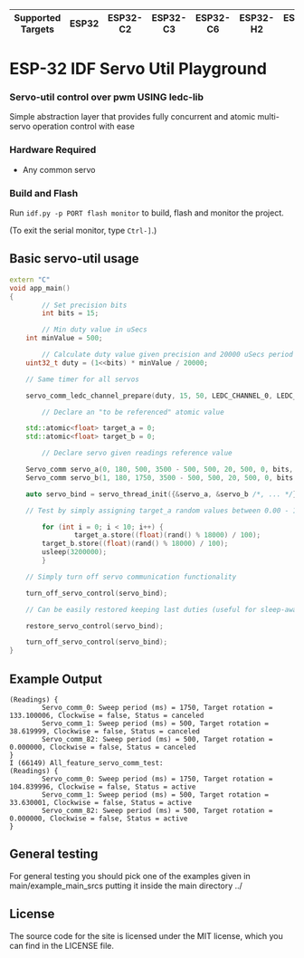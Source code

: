 | Supported Targets | ESP32 | ESP32-C2 | ESP32-C3 | ESP32-C6 | ESP32-H2 | ESP32-S2 | ESP32-S3 |
| ----------------- | ----- | -------- | -------- | -------- | -------- | -------- | -------- |

# ESP-32 IDF Servo Util Playground

### Servo-util control over pwm USING ledc-lib
Simple abstraction layer that provides fully concurrent and atomic multi-servo operation control with ease

### Hardware Required

* Any common servo

### Build and Flash

Run `idf.py -p PORT flash monitor` to build, flash and monitor the project.

(To exit the serial monitor, type ``Ctrl-]``.)

## Basic servo-util usage

```c++
extern "C"
void app_main()
{
        // Set precision bits
        int bits = 15;

        // Min duty value in uSecs
	int minValue = 500;

        // Calculate duty value given precision and 20000 uSecs period (50Hz)
	uint32_t duty = (1<<bits) * minValue / 20000;

	// Same timer for all servos

	servo_comm_ledc_channel_prepare(duty, 15, 50, LEDC_CHANNEL_0, LEDC_TIMER_0, 16);

        // Declare an "to be referenced" atomic value

	std::atomic<float> target_a = 0;
	std::atomic<float> target_b = 0;

        // Declare servo given readings reference value

	Servo_comm servo_a(0, 180, 500, 3500 - 500, 500, 20, 500, 0, bits, LEDC_CHANNEL_0, &target_a);
	Servo_comm servo_b(1, 180, 1750, 3500 - 500, 500, 20, 500, 0, bits, LEDC_CHANNEL_1, &target_b);

	auto servo_bind = servo_thread_init({&servo_a, &servo_b /*, ... */});

	// Test by simply assigning target_a random values between 0.00 - 179.99

        for (int i = 0; i < 10; i++) {
                target_a.store((float)(rand() % 18000) / 100);
		target_b.store((float)(rand() % 18000) / 100);
		usleep(3200000);
        }

	// Simply turn off servo communication functionality

	turn_off_servo_control(servo_bind);

	// Can be easily restored keeping last duties (useful for sleep-awake usages that keep up memory)

	restore_servo_control(servo_bind);

	turn_off_servo_control(servo_bind);
}
```

## Example Output

```text
(Readings) { 
        Servo_comm_0: Sweep period (ms) = 1750, Target rotation = 133.100006, Clockwise = false, Status = canceled 
        Servo_comm_1: Sweep period (ms) = 500, Target rotation = 38.619999, Clockwise = false, Status = canceled 
        Servo_comm_82: Sweep period (ms) = 500, Target rotation = 0.000000, Clockwise = false, Status = canceled 
}
I (66149) All_feature_servo_comm_test: 
(Readings) { 
        Servo_comm_0: Sweep period (ms) = 1750, Target rotation = 104.839996, Clockwise = false, Status = active 
        Servo_comm_1: Sweep period (ms) = 500, Target rotation = 33.630001, Clockwise = false, Status = active 
        Servo_comm_82: Sweep period (ms) = 500, Target rotation = 0.000000, Clockwise = false, Status = active 
}
```
## General testing

For general testing you should pick one of the examples given in main/example_main_srcs putting it inside the main directory ../

## License

The source code for the site is licensed under the MIT license, which you can find in the LICENSE file.
